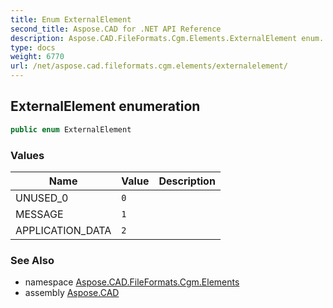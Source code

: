 ```yaml
---
title: Enum ExternalElement
second_title: Aspose.CAD for .NET API Reference
description: Aspose.CAD.FileFormats.Cgm.Elements.ExternalElement enum. 
type: docs
weight: 6770
url: /net/aspose.cad.fileformats.cgm.elements/externalelement/
---
```

## ExternalElement enumeration

```csharp
public enum ExternalElement
```

### Values

| Name | Value | Description |
| --- | --- | --- |
| UNUSED_0 | `0` |  |
| MESSAGE | `1` |  |
| APPLICATION_DATA | `2` |  |

### See Also

* namespace [Aspose.CAD.FileFormats.Cgm.Elements](../../aspose.cad.fileformats.cgm.elements/)
* assembly [Aspose.CAD](../../)


